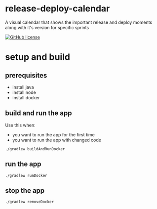# release-deploy-calendar
A visual calendar that shows the important release and deploy moments along with it's version for specific sprints

[![GitHub license](https://img.shields.io/github/license/Jooones/release-deploy-calendar.svg)](https://github.com/Jooones/release-deploy-calendar/blob/master/LICENSE)

# setup and build
## prerequisites
- install java
- install node
- install docker

## build and run the app
Use this when:
- you want to run the app for the first time
- you want to run the app with changed code

`./gradlew buildAndRunDocker`

## run the app
`./gradlew runDocker`

## stop the app
`./gradlew removeDocker`

